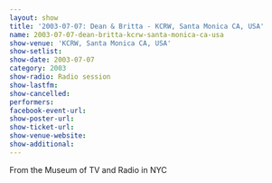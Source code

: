 ```yaml
---
layout: show
title: '2003-07-07: Dean & Britta - KCRW, Santa Monica CA, USA'
name: 2003-07-07-dean-britta-kcrw-santa-monica-ca-usa
show-venue: 'KCRW, Santa Monica CA, USA'
show-setlist: 
show-date: 2003-07-07
category: 2003
show-radio: Radio session
show-lastfm: 
show-cancelled: 
performers: 
facebook-event-url: 
show-poster-url: 
show-ticket-url: 
show-venue-website: 
show-additional: 
---
```


From the Museum of TV and Radio in NYC
